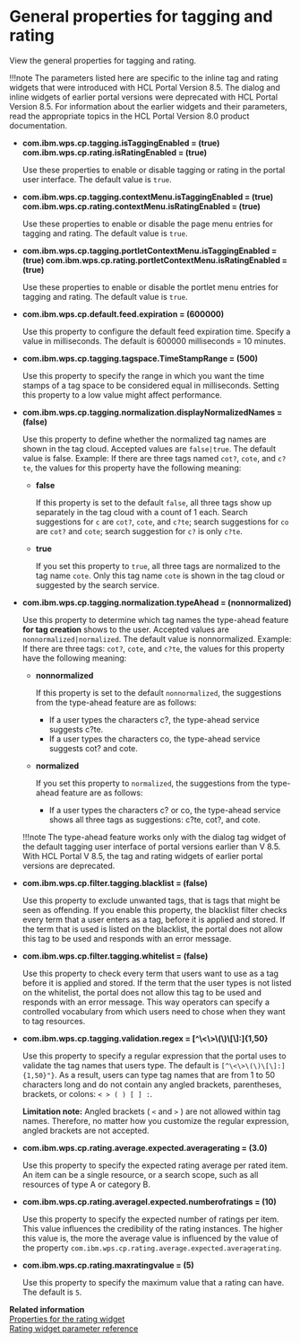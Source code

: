 # General properties for tagging and rating

View the general properties for tagging and rating.

!!!note
    The parameters listed here are specific to the inline tag and rating widgets that were introduced with HCL Portal Version 8.5. The dialog and inline widgets of earlier portal versions were deprecated with HCL Portal Version 8.5. For information about the earlier widgets and their parameters, read the appropriate topics in the HCL Portal Version 8.0 product documentation.

-   **com.ibm.wps.cp.tagging.isTaggingEnabled = \(true\) com.ibm.wps.cp.rating.isRatingEnabled = \(true\)**

    Use these properties to enable or disable tagging or rating in the portal user interface. The default value is `true`.

-   **com.ibm.wps.cp.tagging.contextMenu.isTaggingEnabled = \(true\) com.ibm.wps.cp.rating.contextMenu.isRatingEnabled = \(true\)**

    Use these properties to enable or disable the page menu entries for tagging and rating. The default value is `true`.

-   **com.ibm.wps.cp.tagging.portletContextMenu.isTaggingEnabled = \(true\) com.ibm.wps.cp.rating.portletContextMenu.isRatingEnabled = \(true\)**

    Use these properties to enable or disable the portlet menu entries for tagging and rating. The default value is `true`.

-   **com.ibm.wps.cp.default.feed.expiration = \(600000\)**

    Use this property to configure the default feed expiration time. Specify a value in milliseconds. The default is 600000 milliseconds = 10 minutes.

-   **com.ibm.wps.cp.tagging.tagspace.TimeStampRange = \(500\)**

    Use this property to specify the range in which you want the time stamps of a tag space to be considered equal in milliseconds. Setting this property to a low value might affect performance.

-   **com.ibm.wps.cp.tagging.normalization.displayNormalizedNames = \(false\)**

    Use this property to define whether the normalized tag names are shown in the tag cloud. Accepted values are `false|true`. The default value is false. Example: If there are three tags named `cot?`, `cote`, and `c?te`, the values for this property have the following meaning:

    -   **false**

        If this property is set to the default `false`, all three tags show up separately in the tag cloud with a count of 1 each. Search suggestions for `c` are `cot?`, `cote`, and `c?te`; search suggestions for `co` are `cot?` and `cote`; search suggestion for `c?` is only `c?te`.

    -   **true**

        If you set this property to `true`, all three tags are normalized to the tag name `cote`. Only this tag name `cote` is shown in the tag cloud or suggested by the search service.

-   **com.ibm.wps.cp.tagging.normalization.typeAhead = \(nonnormalized\)**

    Use this property to determine which tag names the type-ahead feature **for tag creation** shows to the user. Accepted values are `nonnormalized|normalized`. The default value is nonnormalized. Example: If there are three tags: `cot?`, `cote`, and `c?te`, the values for this property have the following meaning:

    -   **nonnormalized**

        If this property is set to the default `nonnormalized`, the suggestions from the type-ahead feature are as follows:

        -   If a user types the characters c?, the type-ahead service suggests c?te.
        -   If a user types the characters co, the type-ahead service suggests cot? and cote.
    -   **normalized**

        If you set this property to `normalized`, the suggestions from the type-ahead feature are as follows:

        -   If a user types the characters c? or co, the type-ahead service shows all three tags as suggestions: c?te, cot?, and cote.
    
    !!!note
        The type-ahead feature works only with the dialog tag widget of the default tagging user interface of portal versions earlier than V 8.5. With HCL Portal V 8.5, the tag and rating widgets of earlier portal versions are deprecated.

-   **com.ibm.wps.cp.filter.tagging.blacklist = \(false\)**

    Use this property to exclude unwanted tags, that is tags that might be seen as offending. If you enable this property, the blacklist filter checks every term that a user enters as a tag, before it is applied and stored. If the term that is used is listed on the blacklist, the portal does not allow this tag to be used and responds with an error message.

-   **com.ibm.wps.cp.filter.tagging.whitelist = \(false\)**

    Use this property to check every term that users want to use as a tag before it is applied and stored. If the term that the user types is not listed on the whitelist, the portal does not allow this tag to be used and responds with an error message. This way operators can specify a controlled vocabulary from which users need to chose when they want to tag resources.

-   **com.ibm.wps.cp.tagging.validation.regex = \[^\\<\\\>\\\(\\\)\\\[\\\]:\]\{1,50\}**

    Use this property to specify a regular expression that the portal uses to validate the tag names that users type. The default is `[^\<\>\(\)\[\]:]{1,50}"}`. As a result, users can type tag names that are from 1 to 50 characters long and do not contain any angled brackets, parentheses, brackets, or colons: `< > ( ) [ ] :`.

    **Limitation note:** Angled brackets \( `<` and `>` \) are not allowed within tag names. Therefore, no matter how you customize the regular expression, angled brackets are not accepted.

-   **com.ibm.wps.cp.rating.average.expected.averagerating = \(3.0\)**

    Use this property to specify the expected rating average per rated item. An item can be a single resource, or a search scope, such as all resources of type A or category B.

-   **com.ibm.wps.cp.rating.averagel.expected.numberofratings = \(10\)**

    Use this property to specify the expected number of ratings per item. This value influences the credibility of the rating instances. The higher this value is, the more the average value is influenced by the value of the property `com.ibm.wps.cp.rating.average.expected.averagerating`.

-   **com.ibm.wps.cp.rating.maxratingvalue = \(5\)**

    Use this property to specify the maximum value that a rating can have. The default is `5`.

**Related information**  
[Properties for the rating widget](../../../../config_portal_behavior/service_config_properties/portal_svc_cfg/cp_cfg_svc/srvcfg_cpcfg4tr_dlgrate_altui.md)<br>
[Rating widget parameter reference](../../../../../../build_sites/tagging_rating/cfg_reference/parm_ref_tag_rate_widget/tag_rate_parm_ref_inl_rate_lite.md)